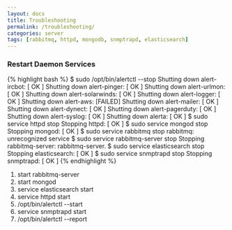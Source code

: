 ```yaml
---
layout: docs
title: Troubleshooting
permalink: /troubleshooting/
categories: server
tags: [rabbitmq, httpd, mongodb, snmptrapd, elasticsearch]
---
```


### Restart Daemon Services

{% highlight bash %}
$ sudo /opt/bin/alertctl --stop
Shutting down alert-ircbot:                                [  OK  ]
Shutting down alert-pinger:                                [  OK  ]
Shutting down alert-urlmon:                                [  OK  ]
Shutting down alert-solarwinds:                            [  OK  ]
Shutting down alert-logger:                                [  OK  ]
Shutting down alert-aws:                                   [FAILED]
Shutting down alert-mailer:                                [  OK  ]
Shutting down alert-dynect:                                [  OK  ]
Shutting down alert-pagerduty:                             [  OK  ]
Shutting down alert-syslog:                                [  OK  ]
Shutting down alerta:                                      [  OK  ]
$ sudo service httpd stop
Stopping httpd:                                            [  OK  ]
$ sudo service mongod stop
Stopping mongod:                                           [  OK  ]
$ sudo service rabbitmq stop
rabbitmq: unrecognized service
$ sudo service rabbitmq-server stop
Stopping rabbitmq-server: rabbitmq-server.
$ sudo service elasticsearch stop
Stopping elasticsearch:                                    [  OK  ]
$ sudo service snmptrapd stop
Stopping snmptrapd:                                        [  OK  ]
{% endhighlight %}

1. start rabbitmq-server
2. start mongod
3. service elasticsearch start
4. service httpd start
5. /opt/bin/alertctl --start
6. service snmptrapd start
7. /opt/bin/alertctl --report

